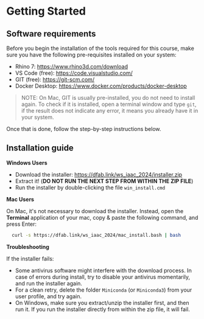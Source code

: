 # Getting Started

## Software requirements

Before you begin the installation of the tools required for this course, make sure you have the following pre-requisites installed on your system:

* Rhino 7: https://www.rhino3d.com/download
* VS Code (free): https://code.visualstudio.com/
* GIT (free): https://git-scm.com/
* Docker Desktop: https://www.docker.com/products/docker-desktop 

> NOTE: On Mac, GIT is usually pre-installed, you do not need to install again. To check if it is installed, open a terminal window and type `git`, if the result does not indicate any error, it means you already have it in your system.

Once that is done, follow the step-by-step instructions below.

## Installation guide

**Windows Users**

* Download the installer: https://dfab.link/ws_iaac_2024/installer.zip
* Extract it! (**DO NOT RUN THE NEXT STEP FROM WITHIN THE ZIP FILE**)
* Run the installer by double-clicking the file `win_install.cmd`

**Mac Users**

On Mac, it's not necessary to download the installer. Instead, open the **Terminal** application of your mac, copy & paste the following command, and press Enter:
```bash
  curl -s https://dfab.link/ws_iaac_2024/mac_install.bash | bash
```

**Troubleshooting**

If the installer fails:

* Some antivirus software might interfere with the download process. In case of errors during install, try to disable your antivirus momentarily, and run the installer again.
* For a clean retry, delete the folder `Miniconda` (or `Miniconda3`) from your user profile, and try again.
* On Windows, make sure you extract/unzip the installer first, and then run it. If you run the installer directly from within the zip file, it will fail. 
